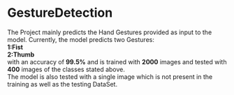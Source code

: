 # GestureDetection
The Project mainly predicts the Hand Gestures provided as input to the model.
Currently, the model predicts two Gestures:<br>
**1:Fist**<br>
**2:Thumb**<br>
with an accuracy of **99.5%** and is trained with **2000** images and tested with **400** images of the classes stated above.<br>
The model is also tested with a single image which is not present in the training as well as the testing DataSet.
